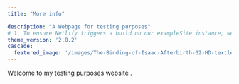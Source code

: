 ```yaml
---
title: "More info"

description: "A Webpage for testing purposes"
# 1. To ensure Netlify triggers a build on our exampleSite instance, we need to change a file in the exampleSite directory.
theme_version: '2.8.2'
cascade:
  featured_image: '/images/The-Binding-of-Isaac-Afterbirth-02-HD-textless.png'
---
```

Welcome to my testing purposes website .
